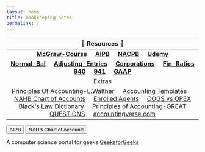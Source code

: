 ```yaml
---
layout: home
title: bookkeeping notes
permalink: /
---
```



| :honeybee: Resources :honeybee: |
|:---------:|
| [**McGraw-Course**](https://connect.mheducation.com/connect/hmStudentCourseList.do) &nbsp; &nbsp; [**AIPB**](https://aipb.org) &nbsp; &nbsp; [**NACPB**](https://www.certifiedpublicbookkeeper.org) &nbsp; &nbsp; [**Udemy**](https://www.udemy.com/)|
|[**Normal-Bal**](https://mcc-us.github.io/2023-12-23-Normal-Balances.html) &nbsp; &nbsp; [**Adjusting-Entries**](https://mcc-us.github.io/2023-12-25-Adjusting-Entries.html) &nbsp; &nbsp; [**Corporations**](https://mcc-us.github.io/2023-12-26-Corporation-Types.html) &nbsp; &nbsp; [**Fin-Ratios**](https://mcc-us.github.io/2023-12-24-Financial-Ratios.html) &nbsp; &nbsp; [**940**](https://mcc-us.github.io/2024-04-24-940-futa.html) &nbsp; &nbsp; [**941**](https://mcc-us.github.io/2024-04-22-941-fed-quarterly-tax.html) &nbsp; &nbsp; [**GAAP**](https://mcc-us.github.io/2024-03-06-gaap-principles.html) &nbsp; &nbsp; |
|Extras|
|[Principles Of Accounting-L.Walther](https://www.principlesofaccounting.com/the-accounting-cycle/) &nbsp; &nbsp; [Accounting Templates](https://www.wordstemplatespro.com/accounting-excel-templates.html) &nbsp; &nbsp; [NAHB Chart of Accounts](https://www.nahb.org/-/media/NAHB/nahb-community/docs/member-benefits/knowledge/biztools/nahb-chart-of-accounts-2016.pdf) &nbsp; &nbsp; [Enrolled Agents](https://www.irs.gov/tax-professionals/enrolled-agents) &nbsp; &nbsp; [COGS vs OPEX](https://www.investopedia.com/ask/answers/101314/what-are-differences-between-operating-expenses-and-cost-goods-sold-cogs.asp)<br> [Black's Law Dictionary](https://thelawdictionary.org/) &nbsp; &nbsp; [Principles of Accounting-GREAT QUESTIONS](https://openstax.org/books/principles-financial-accounting/pages/4-questions) &nbsp; &nbsp; [accountingverse.com](https://www.accountingverse.com/accounting-basics/)|

<button onclick="aipb1()">AIPB</button> <button onclick="NAHB()">NAHB Chart of Accounts</button>
  <script>
   function aipb1() {window.open("https://aipb.org");}
  </script>
  <script>
   function NAHB() {window.open("https://www.nahb.org/-/media/NAHB/nahb-community/docs/member-benefits/knowledge/biztools/nahb-chart-of-accounts-2016.pdf");}
  </script>

<p>A computer science portal for geeks
        <a target="_blank"
           href="https://www.geeksforgeeks.org/">
            GeeksforGeeks
        </a>
    </p>
